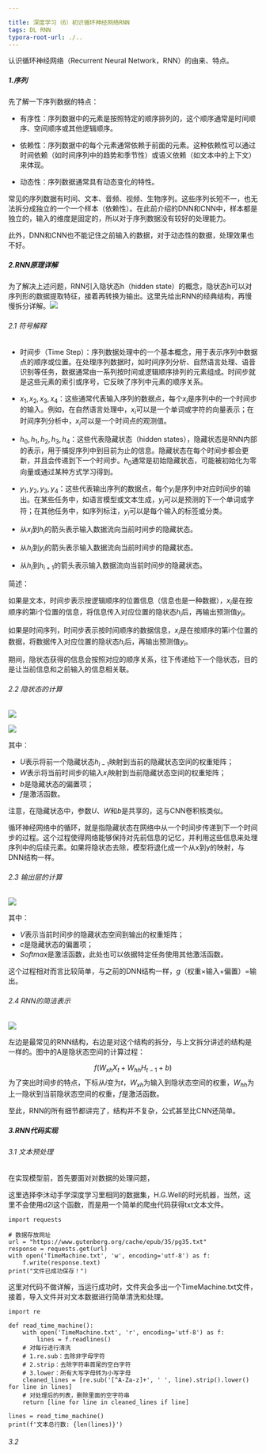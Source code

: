 ```yaml
---

title: 深度学习（6）初识循环神经网络RNN
tags: DL RNN
typora-root-url: ./..
---
```


认识循环神经网络（Recurrent Neural Network，RNN）的由来、特点。

<!--more-->

##### 1.序列

先了解一下序列数据的特点：

- 有序性：序列数据中的元素是按照特定的顺序排列的，这个顺序通常是时间顺序、空间顺序或其他逻辑顺序。

- 依赖性：序列数据中的每个元素通常依赖于前面的元素。这种依赖性可以通过时间依赖（如时间序列中的趋势和季节性）或语义依赖（如文本中的上下文）来体现。

- 动态性：序列数据通常具有动态变化的特性。

常见的序列数据有时间、文本、音频、视频、生物序列。这些序列长短不一，也无法拆分成独立的一个一个样本（依赖性）。在此前介绍的DNN和CNN中，样本都是独立的，输入的维度是固定的，所以对于序列数据没有较好的处理能力。

此外，DNN和CNN也不能记住之前输入的数据，对于动态性的数据，处理效果也不好。

##### 2.RNN原理详解

为了解决上述问题，RNN引入隐状态h（hidden state）的概念，隐状态h可以对序列形的数据提取特征，接着再转换为输出。这里先给出RNN的经典结构，再慢慢拆分详解。![](/images/RNN/1.png)

###### 2.1 符号解释

- 时间步（Time Step）：序列数据处理中的一个基本概念，用于表示序列中数据点的顺序或位置。在处理序列数据时，如时间序列分析、自然语言处理、语音识别等任务，数据通常由一系列按时间或逻辑顺序排列的元素组成。时间步就是这些元素的索引或序号，它反映了序列中元素的顺序关系。

- $x_1,x_2,x_3,x_4$：这些通常代表输入序列的数据点，每个$x_i$是序列中的一个时间步的输入。例如，在自然语言处理中，$x_i$可以是一个单词或字符的向量表示；在时间序列分析中，$x_i$可以是一个时间点的观测值。

- $h_0,h_1,h_2,h_3,h_4$：这些代表隐藏状态（hidden states），隐藏状态是RNN内部的表示，用于捕捉序列中到目前为止的信息。隐藏状态在每个时间步都会更新，并且会传递到下一个时间步。$h_0$通常是初始隐藏状态，可能被初始化为零向量或通过某种方式学习得到。

- $y_1,y_2,y_3,y_4$：这些代表输出序列的数据点，每个$y_i$是序列中对应时间步的输出。在某些任务中，如语言模型或文本生成，$y_i$可以是预测的下一个单词或字符；在其他任务中，如序列标注，$y_i$可以是每个输入的标签或分类。

- 从$x_i$到$h_i$的箭头表示输入数据流向当前时间步的隐藏状态。

- 从$h_i$到$y_i$的箭头表示输入数据流向当前时间步的隐藏状态。

- 从$h_i$到$h_{i+1}$的箭头表示输入数据流向当前时间步的隐藏状态。

简述：

如果是文本，时间步表示按逻辑顺序的位置信息（信息也是一种数据），$x_i$是在按顺序的第i个位置的信息，将信息传入对应位置的隐状态$h_i$后，再输出预测值$y_i$。

如果是时间序列，时间步表示按时间顺序的数据信息，$x_i$是在按顺序的第i个位置的数据，将数据传入对应位置的隐状态$h_i$后，再输出预测值$y_i$。

期间，隐状态获得的信息会按照对应的顺序关系，往下传递给下一个隐状态，目的是让当前信息和之前输入的信息相关联。

###### 2.2 隐状态的计算

![](/images/RNN/2.png)

![](/images/RNN/3.png)

其中：

- $U$表示将前一个隐藏状态$h_{i-1}$映射到当前的隐藏状态空间的权重矩阵；
- $W$表示将当前时间步的输入$x_i$映射到当前隐藏状态空间的权重矩阵；
- $b$是隐藏状态的偏置项；
- $f$是激活函数。

注意，在隐藏状态中，参数$U$、$W$和$b$是共享的，这与CNN卷积核类似。

循环神经网络中的循环，就是指隐藏状态在网络中从一个时间步传递到下一个时间步的过程。这个过程使得网络能够保持对先前信息的记忆，并利用这些信息来处理序列中的后续元素。如果将隐状态去除，模型将退化成一个从x到y的映射，与DNN结构一样。

###### 2.3 输出层的计算

![](/images/RNN/4.png)

其中：

- $V$表示当前时间步的隐藏状态空间到输出的权重矩阵；
- $c$是隐藏状态的偏置项；
- $Softmax$是激活函数，此处也可以依据特定任务使用其他激活函数。

这个过程相对而言比较简单，与之前的DNN结构一样，$g$（权重×输入+偏置）=输出。

###### 2.4 RNN的简洁表示

![](/images/RNN/5.png)

左边是最常见的RNN结构，右边是对这个结构的拆分，与上文拆分讲述的结构是一样的。图中的A是隐状态空间的计算过程：

$$ f(W_{xh}X_t+W_{hh}H_{t-1}+b)$$
为了突出时间步的特点，下标从$i$变为$t$，$W_{xh}$为输入到隐状态空间的权重，$W_{hh}$为上一隐状到当前隐状态空间的权重，$f$是激活函数。

至此，RNN的所有细节都讲完了，结构并不复杂，公式甚至比CNN还简单。

##### 3.RNN代码实现

###### 3.1 文本预处理

在实现模型前，首先要面对对数据的处理问题，

这里选择李沐动手学深度学习里相同的数据集，H.G.Well的时光机器，当然，这里不会使用d2l这个函数，而是用一个简单的爬虫代码获得txt文本文件。

~~~
import requests

# 数据存放网址
url = "https://www.gutenberg.org/cache/epub/35/pg35.txt"
response = requests.get(url)
with open('TimeMachine.txt', 'w', encoding='utf-8') as f:
    f.write(response.text)
print("文件已成功保存！")    
~~~

这里对代码不做详解，当运行成功时，文件夹会多出一个TimeMachine.txt文件，接着，导入文件并对文本数据进行简单清洗和处理。

~~~
import re

def read_time_machine():
    with open('TimeMachine.txt', 'r', encoding='utf-8') as f:
        lines = f.readlines()
    # 对每行进行清洗
    # 1.re.sub：去除非字母字符
    # 2.strip：去除字符串首尾的空白字符
    # 3.lower：所有大写字母转为小写字母
    cleaned_lines = [re.sub('[^A-Za-z]+', ' ', line).strip().lower() for line in lines]
    # 对处理后的列表，删除里面的空字符串
    return [line for line in cleaned_lines if line]

lines = read_time_machine()
print(f'文本总行数: {len(lines)}')
~~~



###### 3.2 

